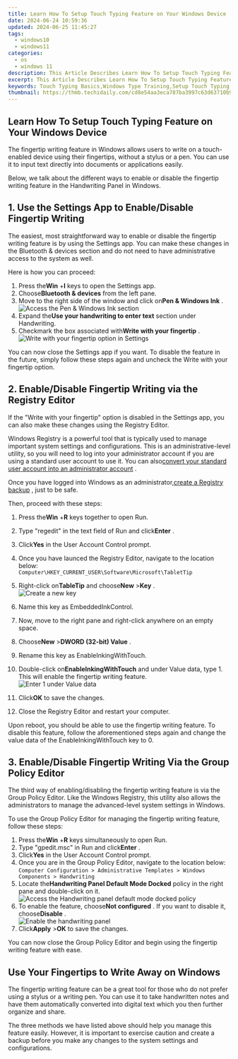 ```yaml
---
title: Learn How To Setup Touch Typing Feature on Your Windows Device
date: 2024-06-24 10:59:36
updated: 2024-06-25 11:45:27
tags:
  - windows10
  - windows11
categories:
  - os
  - windows 11
description: This Article Describes Learn How To Setup Touch Typing Feature on Your Windows Device
excerpt: This Article Describes Learn How To Setup Touch Typing Feature on Your Windows Device
keywords: Touch Typing Basics,Windows Type Training,Setup Touch Typing,Typing Software Guide,Improve Typing Skills,Learn Typing on Windows,Enhance Typing Speed
thumbnail: https://thmb.techidaily.com/cd8e54aa3eca787ba3997c63d63710b97ceb4c1f05d7d6cac870afba65fb3588.jpg
---
```


## Learn How To Setup Touch Typing Feature on Your Windows Device

 The fingertip writing feature in Windows allows users to write on a touch-enabled device using their fingertips, without a stylus or a pen. You can use it to input text directly into documents or applications easily.

 Below, we talk about the different ways to enable or disable the fingertip writing feature in the Handwriting Panel in Windows.

## 1\. Use the Settings App to Enable/Disable Fingertip Writing

 The easiest, most straightforward way to enable or disable the fingertip writing feature is by using the Settings app. You can make these changes in the Bluetooth & devices section and do not need to have administrative access to the system as well.

Here is how you can proceed:

1. Press the**Win** +**I** keys to open the Settings app.
2. Choose**Bluetooth & devices** from the left pane.
3. Move to the right side of the window and click on**Pen & Windows Ink** .  
![Access the Pen & Windows Ink section](https://static1.makeuseofimages.com/wordpress/wp-content/uploads/2023/04/pen-and-windows-ink.jpg)
4. Expand the**Use your handwriting to enter text** section under Handwriting.
5. Checkmark the box associated with**Write with your fingertip** .  
![Write with your fingertip option in Settings](https://static1.makeuseofimages.com/wordpress/wp-content/uploads/2023/04/write-with-you-fingertip-1.jpg)

 You can now close the Settings app if you want. To disable the feature in the future, simply follow these steps again and uncheck the Write with your fingertip option.

## 2\. Enable/Disable Fingertip Writing via the Registry Editor

 If the "Write with your fingertip" option is disabled in the Settings app, you can also make these changes using the Registry Editor.

 Windows Registry is a powerful tool that is typically used to manage important system settings and configurations. This is an administrative-level utility, so you will need to log into your administrator account if you are using a standard user account to use it. You can also[convert your standard user account into an administrator account](https://www.makeuseof.com/windows-standard-adminstrator-account-differences/) .

 Once you have logged into Windows as an administrator,[create a Registry backup](https://www.makeuseof.com/tag/backup-restore-windows-registry/) , just to be safe.

Then, proceed with these steps:

1. Press the**Win** +**R** keys together to open Run.
2. Type "regedit" in the text field of Run and click**Enter** .
3. Click**Yes** in the User Account Control prompt.
4. Once you have launced the Registry Editor, navigate to the location below:  
`Computer\HKEY_CURRENT_USER\Software\Microsoft\TabletTip`
5. Right-click on**TableTip** and choose**New** \>**Key** .  
![Create a new key](https://static1.makeuseofimages.com/wordpress/wp-content/uploads/2023/04/create-new-key.jpg)

1. Name this key as EmbeddedInkControl.
2. Now, move to the right pane and right-click anywhere on an empty space.
3. Choose**New** \>**DWORD (32-bit) Value** .
4. Rename this key as EnableInkingWithTouch.
5. Double-click on**EnableInkingWithTouch** and under Value data, type 1\. This will enable the fingertip writing feature.  
![Enter 1 under Value data](https://static1.makeuseofimages.com/wordpress/wp-content/uploads/2023/04/enableinking-with-touch.jpg)
6. Click**OK** to save the changes.
7. Close the Registry Editor and restart your computer.

 Upon reboot, you should be able to use the fingertip writing feature. To disable this feature, follow the aforementioned steps again and change the value data of the EnableInkingWithTouch key to 0.

## 3\. Enable/Disable Fingertip Writing Via the Group Policy Editor

 The third way of enabling/disabling the fingertip writing feature is via the Group Policy Editor. Like the Windows Registry, this utility also allows the administrators to manage the advanced-level system settings in Windows.

 To use the Group Policy Editor for managing the fingertip writing feature, follow these steps:

1. Press the**Win** +**R** keys simultaneously to open Run.
2. Type "gpedit.msc" in Run and click**Enter** .
3. Click**Yes** in the User Account Control prompt.
4. Once you are in the Group Policy Editor, navigate to the location below:  
`Computer Configuration > Administrative Templates > Windows Components > Handwriting`
5. Locate the**Handwriting Panel Default Mode Docked** policy in the right pane and double-click on it.  
![Access the Handwriting panel default mode docked policy](https://static1.makeuseofimages.com/wordpress/wp-content/uploads/2023/04/handwriting-policy.jpg)
6. To enable the feature, choose**Not configured** . If you want to disable it, choose**Disable** .  
![Enable the handwriting panel](https://static1.makeuseofimages.com/wordpress/wp-content/uploads/2023/04/enable-handwriting-panel-1.jpg)
7. Click**Apply** \>**OK** to save the changes.

 You can now close the Group Policy Editor and begin using the fingertip writing feature with ease.

## Use Your Fingertips to Write Away on Windows

 The fingertip writing feature can be a great tool for those who do not prefer using a stylus or a writing pen. You can use it to take handwritten notes and have them automatically converted into digital text which you then further organize and share.

 The three methods we have listed above should help you manage this feature easily. However, it is important to exercise caution and create a backup before you make any changes to the system settings and configurations.


<ins class="adsbygoogle"
     style="display:block"
     data-ad-format="autorelaxed"
     data-ad-client="ca-pub-7571918770474297"
     data-ad-slot="1223367746"></ins>



<ins class="adsbygoogle"
     style="display:block"
     data-ad-client="ca-pub-7571918770474297"
     data-ad-slot="8358498916"
     data-ad-format="auto"
     data-full-width-responsive="true"></ins>
